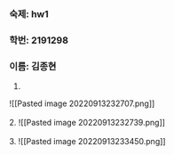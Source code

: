 ### 숙제: hw1
### 학번: 2191298
### 이름: 김종현

1.
![[Pasted image 20220913232707.png]]
<br><br>
2.
![[Pasted image 20220913232739.png]]
<br><br>
3.
![[Pasted image 20220913233450.png]]